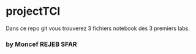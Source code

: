 # projectTCI

Dans ce repo git vous trouverez 3 fichiers notebook des 3 premiers labs.

### by Moncef REJEB SFAR
